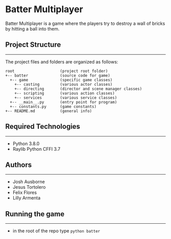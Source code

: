 # Batter Multiplayer
Batter Multiplayer is a game where the players try to destroy a wall of bricks by hitting a ball into them.



## Project Structure
---
The project files and folders are organized as follows:
```
root                    (project root folder)
+-- batter              (source code for game)
  +-- game              (specific game classes)
    +-- casting         (various actor classes)
    +-- directing       (director and scene manager classes)
    +-- scripting       (various action classes)
    +-- services        (various service classes)
  +-- __main__.py       (entry point for program)
  +-- constants.py      (game constants)
+-- README.md           (general info)
```

## Required Technologies
---
* Python 3.8.0
* Raylib Python CFFI 3.7

## Authors
---
* Josh Ausborne
* Jesus Tortolero
* Felix Flores
* Lilly Armenta

## Running the game
---
* in the root of the repo type `python batter`
